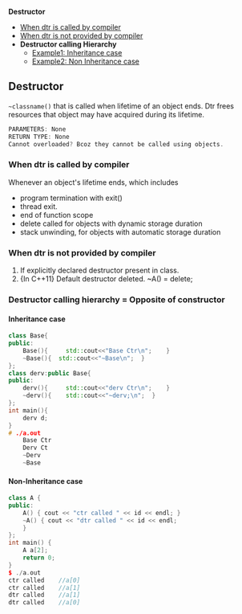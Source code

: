 **Destructor**
- [When dtr is called by compiler](#w)
- [When dtr is not provided by compiler](#w1)
- **Destructor calling Hierarchy**
  - [Example1: Inheritance case](#ex1)
  - [Example2: Non Inheritance case](#ex2)

## Destructor
`~classname()` that is called when lifetime of an object ends. Dtr frees resources that object may have acquired during its lifetime.
```c
PARAMETERS: None
RETURN TYPE: None
Cannot overloaded? Bcoz they cannot be called using objects.
```

<a name=w></a>
### When dtr is called by compiler
Whenever an object's lifetime ends, which includes
- program termination with exit()
- thread exit.
- end of function scope 
- delete called for objects with dynamic storage duration
- stack unwinding, for objects with automatic storage duration 

<a name=w1></a>
### When dtr is not provided by compiler
1. If explicitly declared destructor present in class.   
2. {In C++11} Default destructor deleted. ~A() = delete; 

### Destructor calling hierarchy = Opposite of constructor
<a name=ex1></a>
#### Inheritance case
```cpp
class Base{
public:
	Base(){		std::cout<<"Base Ctr\n";	}
	~Base(){  std::cout<<"~Base\n";  }
};
class derv:public Base{
public:
	derv(){		std::cout<<"derv Ctr\n";	}
	~derv(){	std::cout<<"~derv;\n";	}
};
int main(){
	derv d;
}
# ./a.out
   	Base Ctr
  	Derv Ct
  	~Derv
  	~Base
```
<a name=ex2></a>
#### Non-Inheritance case
```cpp
class A {
public:
    A() { cout << "ctr called " << id << endl; }
    ~A() { cout << "dtr called " << id << endl;
    }
};
int main() {
    A a[2];
    return 0;
}
$ ./a.out
ctr called    //a[0]
ctr called    //a[1]
dtr called    //a[1]
dtr called    //a[0]
```

